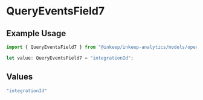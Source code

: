 # QueryEventsField7

## Example Usage

```typescript
import { QueryEventsField7 } from "@inkeep/inkeep-analytics/models/operations";

let value: QueryEventsField7 = "integrationId";
```

## Values

```typescript
"integrationId"
```